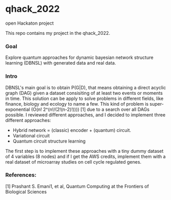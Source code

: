 # qhack_2022
open Hackaton project

This repo contains my project in the qhack_2022. 

### Goal

Explore quantum approaches for dynamic bayesian network structure learning (DBNSL) with generated data and real data.  

### Intro

DBNSL's main goal is to obtain P(G|D), that means obtaining a direct acyclic graph (DAG) given a dataset consisiting of at least two events or moments in time. This solution can be apply to solve problems in different fields, like finance, biology and ecology to name a few. This kind of problem is super-exponential (O(n! 2^(n!/(2!(n-2)!)))) [1] due to a search over all DAGs possible. I reviewed different approaches, and I decided to implement three different approaches:

   - Hybrid network = (classic) encoder + (quantum) circuit.
   - Variational circuit
   - Quantum circuit structure learning

The first step is to implement these approaches with a tiny dummy dataset of 4 variables (8 nodes) and if I get the AWS credits, implement them with a real dataset of microarray studies on cell cycle regulated genes.

### References:

[1] Prashant S. Emani1, et al, Quantum Computing at the Frontiers of Biological Sciences
